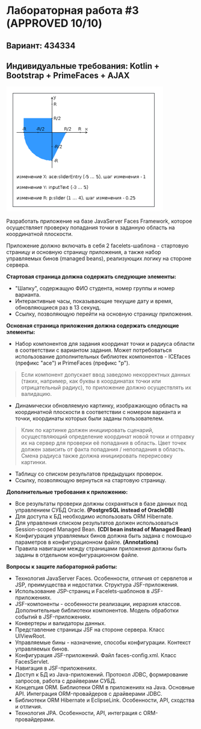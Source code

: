 # Лабораторная работа #3 (APPROVED 10/10)
## Вариант: 434334
## Индивидуальные требования: Kotlin + Bootstrap + PrimeFaces + AJAX
![Task graph](/static/areas.png)

Разработать приложение на базе JavaServer Faces Framework, которое осуществляет проверку попадания точки в заданную область на координатной плоскости.

Приложение должно включать в себя 2 facelets-шаблона - стартовую страницу и основную страницу приложения, а также набор управляемых бинов (managed beans), реализующих логику на стороне сервера.

**Стартовая страница должна содержать следующие элементы:**

- "Шапку", содержащую ФИО студента, номер группы и номер варианта.
- Интерактивные часы, показывающие текущие дату и время, обновляющиеся раз в 13 секунд.
- Ссылку, позволяющую перейти на основную страницу приложения.

**Основная страница приложения должна содержать следующие элементы:**

- Набор компонентов для задания координат точки и радиуса области в соответствии с вариантом задания. Может потребоваться использование дополнительных библиотек компонентов - ICEfaces (префикс "ace") и PrimeFaces (префикс "p"). 
> Если компонент допускает ввод заведомо некорректных данных (таких, например, как буквы в координатах точки или отрицательный радиус), то приложение должно осуществлять их валидацию.
- Динамически обновляемую картинку, изображающую область на координатной плоскости в соответствии с номером варианта и точки, координаты которых были заданы пользователем. 
> Клик по картинке должен инициировать сценарий, осуществляющий определение координат новой точки и отправку их на сервер для проверки её попадания в область. Цвет точек должен зависить от факта попадания / непопадания в область. Смена радиуса также должна инициировать перерисовку картинки.
- Таблицу со списком результатов предыдущих проверок.
- Ссылку, позволяющую вернуться на стартовую страницу.


**Дополнительные требования к приложению:**

- Все результаты проверки должны сохраняться в базе данных под управлением СУБД Oracle. **(PostgreSQL instead of OracleDB)**
- Для доступа к БД необходимо использовать ORM Hibernate.
- Для управления списком результатов должен использоваться Session-scoped Managed Bean. **(CDI bean instead of Managed Bean)**
- Конфигурация управляемых бинов должна быть задана с помощью параметров в конфигурационном файле. **(Annotations)**
- Правила навигации между страницами приложения должны быть заданы в отдельном конфигурационном файле.

**Вопросы к защите лабораторной работы:**

- Технология JavaServer Faces. Особенности, отличия от сервлетов и JSP, преимущества и недостатки. Структура JSF-приложения.
- Использование JSP-страниц и Facelets-шаблонов в JSF-приложениях.
- JSF-компоненты - особенности реализации, иерархия классов. Дополнительные библиотеки компонентов. Модель обработки событий в JSF-приложениях.
- Конвертеры и валидаторы данных.
- Представление страницы JSF на стороне сервера. Класс UIViewRoot.
- Управляемые бины - назначение, способы конфигурации. Контекст управляемых бинов.
- Конфигурация JSF-приложений. Файл faces-config.xml. Класс FacesServlet.
- Навигация в JSF-приложениях.
- Доступ к БД из Java-приложений. Протокол JDBC, формирование запросов, работа с драйверами СУБД.
- Концепция ORM. Библиотеки ORM в приложениях на Java. Основные API. Интеграция ORM-провайдеров с драйверами JDBC.
- Библиотеки ORM Hibernate и EclipseLink. Особенности, API, сходства и отличия.
- Технология JPA. Особенности, API, интеграция с ORM-провайдерами.